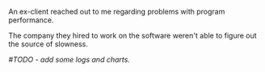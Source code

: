 An ex-client  reached out to me regarding problems with program performance.

The company they hired to work on the software weren't able to figure out the source of slowness.

*#TODO - add some logs and charts.*